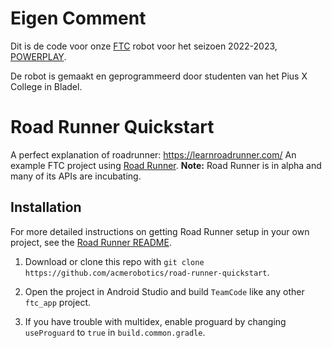 # Eigen Comment
Dit is de code voor onze [FTC](http://ftcnetherlands.eu/) robot voor het seizoen 2022-2023, [POWERPLAY](https://docs.revrobotics.com/ftc-kickoff-concepts/powerplay-2022-2023/game-breakdown).

De robot is gemaakt en geprogrammeerd door studenten van het Pius X College in Bladel.

# Road Runner Quickstart

A perfect explanation of roadrunner: https://learnroadrunner.com/
An example FTC project using [Road Runner](https://github.com/acmerobotics/road-runner). **Note:** Road Runner is in alpha and many of its APIs are incubating.

## Installation

For more detailed instructions on getting Road Runner setup in your own project, see the [Road Runner README](https://github.com/acmerobotics/road-runner#core).

1. Download or clone this repo with `git clone https://github.com/acmerobotics/road-runner-quickstart`.

1. Open the project in Android Studio and build `TeamCode` like any other `ftc_app` project.

1. If you have trouble with multidex, enable proguard by changing `useProguard` to `true` in `build.common.gradle`.

